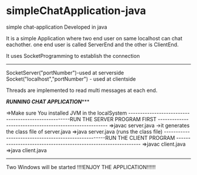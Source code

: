 # simpleChatApplication-java
simple chat-application Developed in java

It is a simple Application where two end user on same localhost can chat eachother.
one end user is called ServerEnd and the other is ClientEnd.

It uses SocketProgramming to establish the connection
**********************************************************************************************************************************************************************

SocketServer("portNumber")-used at serverside
Socket("localhost","portNumber") - used at clientside

Threads are implemented to read multi messages at each end.


***********************************************************************RUNNING CHAT APPLICATION**************************************************************************

=>Make sure You installed JVM in the localSystem
-----------------------------------------------------RUN THE SERVER PROGRAM FIRST --------------------------------------------------------
=>javac server.java
->it generates the class file of server.java
=>java server.java (runs the class file)
-----------------------------------------------------RUN THE CLIENT PROGRAM ---------------------------------------------------------------
=>javac client.java
=>java client.java

-------------------------------------------------------------------------------------------------------------------------------------------
Two Windows will be started !!!!ENJOY THE APPLICATION!!!!!!

